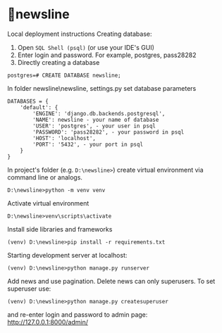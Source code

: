 # 📰newsline
Local deployment instructions
Creating database:
1. Open `SQL Shell (psql)` (or use your IDE's GUI)
2. Enter login and password. For example, postgres, pass28282
3. Directly creating a database
```
postgres=# CREATE DATABASE newsline;
```

In folder newsline\newsline, settings.py set database parameters
```
DATABASES = {
    'default': {
        'ENGINE': 'django.db.backends.postgresql',
        'NAME': newsline - your name of database
        'USER': 'postgres', - your user in psql
        'PASSWORD': 'pass28282', - your password in psql
        'HOST': 'localhost',
        'PORT': '5432', - your port in psql
    }
}
```


In project's folder (e.g. `D:\newsline>`) create virtual environment 
via command line or analogs.
```
D:\newsline>python -m venv venv
```

Activate virtual environment
```
D:\newsline>venv\scripts\activate
```

Install side libraries and frameworks
```
(venv) D:\newsline>pip install -r requirements.txt
```

Starting development server at localhost:
```
(venv) D:\newsline>python manage.py runserver
```

Add news and use pagination.
Delete news can only superusers.
To set superuser use:
```
(venv) D:\newsline>python manage.py createsuperuser
```
and re-enter login and password to admin page:
http://127.0.0.1:8000/admin/
